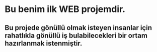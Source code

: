 # Bu benim ilk WEB projemdir.

## Bu projede gönüllü olmak isteyen insanlar için rahatlıkla gönüllü iş bulabilecekleri bir ortam hazırlanmak istenmiştir. 

